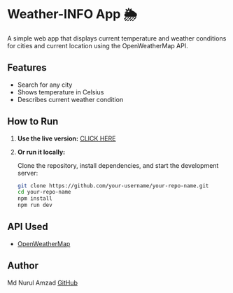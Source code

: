 # Weather-INFO App 🌦

A simple web app that displays current temperature and weather conditions for cities and current location using the OpenWeatherMap API.

## Features
- Search for any city
- Shows temperature in Celsius
- Describes current weather condition

## How to Run
1. **Use the live version:**
    [CLICK HERE](https://weather-info-amzad.netlify.app/)

2. **Or run it locally:**

   Clone the repository, install dependencies, and start the development server:

   ```bash
   git clone https://github.com/your-username/your-repo-name.git
   cd your-repo-name
   npm install
   npm run dev


## API Used
- [OpenWeatherMap](https://openweathermap.org/api)

## Author
Md Nurul Amzad
[GitHub](https://github.com/nu-amzad)
